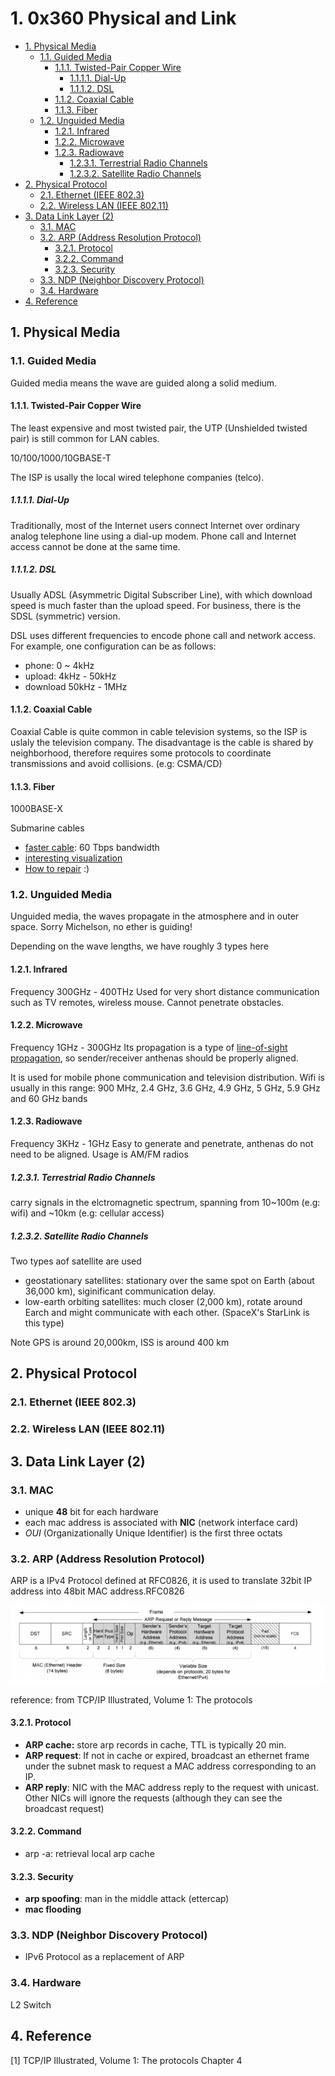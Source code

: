 # 1. 0x360 Physical and Link

- [1. Physical Media](#1-physical-media)
    - [1.1. Guided Media](#11-guided-media)
        - [1.1.1. Twisted-Pair Copper Wire](#111-twisted-pair-copper-wire)
            - [1.1.1.1. Dial-Up](#1111-dial-up)
            - [1.1.1.2. DSL](#1112-dsl)
        - [1.1.2. Coaxial Cable](#112-coaxial-cable)
        - [1.1.3. Fiber](#113-fiber)
    - [1.2. Unguided Media](#12-unguided-media)
        - [1.2.1. Infrared](#121-infrared)
        - [1.2.2. Microwave](#122-microwave)
        - [1.2.3. Radiowave](#123-radiowave)
            - [1.2.3.1. Terrestrial Radio Channels](#1231-terrestrial-radio-channels)
            - [1.2.3.2. Satellite Radio Channels](#1232-satellite-radio-channels)
- [2. Physical Protocol](#2-physical-protocol)
    - [2.1. Ethernet (IEEE 802.3)](#21-ethernet-ieee-8023)
    - [2.2. Wireless LAN (IEEE 802.11)](#22-wireless-lan-ieee-80211)
- [3. Data Link Layer (2)](#3-data-link-layer-2)
    - [3.1. MAC](#31-mac)
    - [3.2. ARP (Address Resolution Protocol)](#32-arp-address-resolution-protocol)
        - [3.2.1. Protocol](#321-protocol)
        - [3.2.2. Command](#322-command)
        - [3.2.3. Security](#323-security)
    - [3.3. NDP (Neighbor Discovery Protocol)](#33-ndp-neighbor-discovery-protocol)
    - [3.4. Hardware](#34-hardware)
- [4. Reference](#4-reference)

## 1. Physical Media

### 1.1. Guided Media
Guided media means the wave are guided along a solid medium.

#### 1.1.1. Twisted-Pair Copper Wire

The least expensive and most 
twisted pair, the UTP (Unshielded twisted pair) is still common for LAN cables.

10/100/1000/10GBASE-T

The ISP is usally the local wired telephone companies (telco).

##### 1.1.1.1. Dial-Up
Traditionally, most of the Internet users connect Internet over ordinary analog telephone line using a dial-up modem. Phone call and Internet access cannot be done at the same time.

##### 1.1.1.2. DSL
Usually ADSL (Asymmetric Digital Subscriber Line), with which download speed is much faster than the upload speed. For business, there is the SDSL (symmetric) version.

DSL uses different frequencies to encode phone call and network access. For example, one configuration can be as follows:
- phone: 0 ~ 4kHz
- upload: 4kHz - 50kHz
- download 50kHz - 1MHz

#### 1.1.2. Coaxial Cable
Coaxial Cable is quite common in cable television systems, so the ISP is uslaly the television company. The disadvantage is the cable is shared by neighborhood, therefore requires some protocols to coordinate transmissions and avoid collisions. (e.g: CSMA/CD)

#### 1.1.3. Fiber

1000BASE-X

Submarine cables

*   [faster cable](https://techcrunch.com/2016/06/29/google-backed-undersea-cable-between-us-and-japan-goes-online-tonight/): 60 Tbps bandwidth
*   [interesting visualization](https://www.youtube.com/watch?v=IlAJJI-qG2k)
*   [How to repair](https://www.youtube.com/watch?v=MDSgYGL7gHc) :)


### 1.2. Unguided Media
Unguided media, the waves propagate in the atmosphere and in outer space. Sorry Michelson, no ether is guiding!

Depending on the wave lengths, we have roughly 3 types here
#### 1.2.1. Infrared 
Frequency 300GHz - 400THz
Used for very short distance communication such as TV remotes, wireless mouse. Cannot penetrate obstacles.

#### 1.2.2. Microwave
Frequency 1GHz - 300GHz
Its propagation is a type of [line-of-sight propagation](https://en.wikipedia.org/wiki/Line-of-sight_propagation), so sender/receiver anthenas should be properly aligned.

It is used for mobile phone communication and television distribution. Wifi is usually in this range: 900 MHz, 2.4 GHz, 3.6 GHz, 4.9 GHz, 5 GHz, 5.9 GHz and 60 GHz bands

#### 1.2.3. Radiowave
Frequency 3KHz - 1GHz
Easy to generate and penetrate, anthenas do not need to be aligned.
Usage is AM/FM radios

##### 1.2.3.1. Terrestrial Radio Channels
carry signals in the elctromagnetic spectrum, spanning from 10~100m (e.g: wifi) and ~10km (e.g: cellular access)

##### 1.2.3.2. Satellite Radio Channels
Two types aof satellite are used
- geostationary satellites: stationary over the same spot on Earth (about 36,000 km), siginificant communication delay.
- low-earth orbiting satellites: much closer (2,000 km), rotate around Earch and might communicate with each other. (SpaceX's StarLink is this type)

Note GPS is around 20,000km, ISS is around 400 km

## 2. Physical Protocol

### 2.1. Ethernet (IEEE 802.3)

### 2.2. Wireless LAN (IEEE 802.11)

## 3. Data Link Layer (2)

### 3.1. MAC

*   unique **48** bit for each hardware
*   <g class="gr_ gr_64 gr-alert gr_gramm gr_inline_cards gr_run_anim Grammar only-ins doubleReplace replaceWithoutSep" id="64" data-gr-id="64">each m</g>ac address is associated with **NIC** (network interface card)
*   _OUI_ (Organizationally Unique Identifier) is the first three <g class="gr_ gr_4 gr-alert gr_spell gr_inline_cards gr_run_anim ContextualSpelling ins-del multiReplace" id="4" data-gr-id="4">octats</g>

### 3.2. ARP (Address Resolution Protocol)

ARP is <g class="gr_ gr_4 gr-alert gr_gramm gr_inline_cards gr_run_anim Grammar multiReplace" id="4" data-gr-id="4">a IPv4</g> Protocol defined at RFC0826, it is used to translate <g class="gr_ gr_5 gr-alert gr_gramm gr_inline_cards gr_run_anim Grammar only-ins doubleReplace replaceWithoutSep" id="5" data-gr-id="5">32bit</g> IP address into 48bit MAC address.RFC0826

![ARP](../../img/arp.png)

reference: from TCP/IP Illustrated, Volume 1: The protocols

#### 3.2.1. Protocol

*   **ARP cache:** store arp records in <g class="gr_ gr_245 gr-alert gr_gramm gr_inline_cards gr_disable_anim_appear Grammar only-ins doubleReplace replaceWithoutSep" id="245" data-gr-id="245">cache</g>, TTL is typically 20 min.
*   **ARP request**: If not in cache or expired, broadcast an ethernet frame under the subnet mask to request a MAC address corresponding to an IP.
*   **ARP reply**: NIC with the MAC address reply to the request with unicast. Other NICs will ignore the requests (although they can see the broadcast request)

#### 3.2.2. Command

*   arp -a: retrieval local arp cache

#### 3.2.3. Security

*   **arp spoofing**: man in the middle attack (ettercap)
*   **mac flooding**


### 3.3. NDP (Neighbor Discovery Protocol)

*   IPv6 Protocol as a replacement of ARP

### 3.4. Hardware

L2 Switch


## 4. Reference

[1] TCP/IP Illustrated, Volume 1: The protocols Chapter 4
